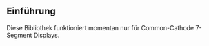 ## Einführung ##

Diese Bibliothek funktioniert momentan nur für Common-Cathode 7-Segment Displays.

